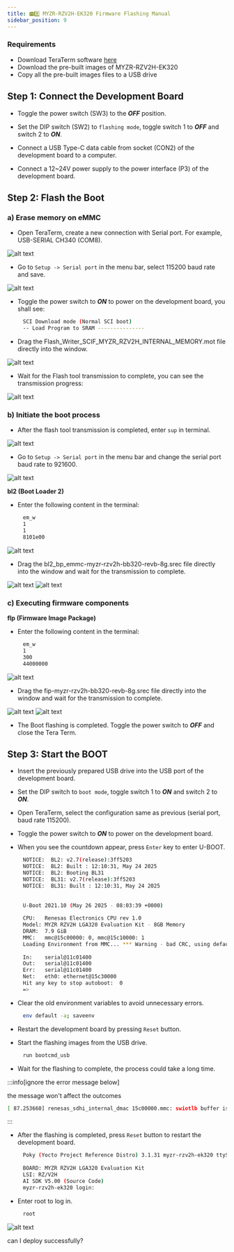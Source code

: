 ```yaml
---
title: 🅾️9️⃣ MYZR-RZV2H-EK320 Firmware Flashing Manual
sidebar_position: 9
---
```


### Requirements
- Download TeraTerm software [here](https://tera-term.en.softonic.com/?ex=RAMP-3582.4&rex=true) 
- Download the pre-built images of MYZR-RZV2H-EK320 
- Copy all the pre-built images files to a USB drive

## Step 1: Connect the Development Board

- Toggle the power switch (SW3) to the ***OFF*** position.

- Set the DIP switch (SW2) to `flashing mode`, toggle switch 1 to ***OFF*** and switch 2 to ***ON***.

- Connect a USB Type-C data cable from socket (CON2) of the development board to a computer. 

- Connect a 12~24V power supply to the power interface (P3) of the development board.

## Step 2: Flash the Boot

### a) Erase memory on eMMC 

- Open TeraTerm, create a new connection with Serial port. For example, USB-SERIAL CH340 (COM8).

![alt text](./img/o9-1.png)

- Go to `Setup -> Serial port` in the menu bar, select 115200 baud rate and save.

![alt text](./img/o9-2.png)

- Toggle the power switch to ***ON*** to power on the development board, you shall see:

```bash
     SCI Download mode (Normal SCI boot)
     -- Load Program to SRAM ---------------
```

- Drag the Flash_Writer_SCIF_MYZR_RZV2H_INTERNAL_MEMORY.mot file directly into the window.

![alt text](./img/o9-3.png)

- Wait for the Flash tool transmission to complete, you can see the transmission progress:

![alt text](./img/o9-4.png)

### b) Initiate the boot process

- After the flash tool transmission is completed, enter `sup` in terminal.

![alt text](./img/o9-5.png)

- Go to `Setup -> Serial port` in the menu bar and change the serial port baud rate to 921600.

![alt text](./img/o9-6.png)

**bl2 (Boot Loader 2)**

- Enter the following content in the terminal:

```bash     
     em_w
     1
     1
     8101e00
```

![alt text](./img/o9-7.png)

- Drag the bl2_bp_emmc-myzr-rzv2h-bb320-revb-8g.srec file directly into the window and wait for the transmission to complete.

![alt text](./img/o9-8.png) ![alt text](./img/o9-9.png)

### c) Executing firmware components

**flp (Firmware Image Package)**

- Enter the following content in the terminal:

```bash     
     em_w
     1
     300
     44000000
```

![alt text](./img/o9-10.png)

- Drag the fip-myzr-rzv2h-bb320-revb-8g.srec file directly into the window and wait for the transmission to complete.

![alt text](./img/o9-11.png) ![alt text](./img/o9-12.png)

- The Boot flashing is completed. Toggle the power switch to ***OFF*** and close the Tera Term.

## Step 3: Start the BOOT

- Insert the previously prepared USB drive into the USB port of the development board.

- Set the DIP switch to `boot mode`, toggle switch 1 to ***ON*** and switch 2 to ***ON***.

- Open TeraTerm, select the configuration same as previous (serial port, baud rate 115200).

- Toggle the power switch to ***ON*** to power on the development board.

- When you see the countdown appear, press `Enter` key to enter U-BOOT.

```bash    
     NOTICE:  BL2: v2.7(release):3ff5203
     NOTICE:  BL2: Built : 12:10:31, May 24 2025
     NOTICE:  BL2: Booting BL31
     NOTICE:  BL31: v2.7(release):3ff5203
     NOTICE:  BL31: Built : 12:10:31, May 24 2025
     
     
     U-Boot 2021.10 (May 26 2025 - 08:03:39 +0000)
     
     CPU:   Renesas Electronics CPU rev 1.0
     Model: MYZR RZV2H LGA320 Evaluation Kit - 8GB Memory
     DRAM:  7.9 GiB
     MMC:   mmc@15c00000: 0, mmc@15c10000: 1
     Loading Environment from MMC... *** Warning - bad CRC, using default environment
     
     In:    serial@11c01400
     Out:   serial@11c01400
     Err:   serial@11c01400
     Net:   eth0: ethernet@15c30000
     Hit any key to stop autoboot:  0
     =>
```

- Clear the old environment variables to avoid unnecessary errors.

```bash
     env default -a; saveenv
```

- Restart the development board by pressing `Reset` button.

- Start the flashing images from the USB drive.

```bash
     run bootcmd_usb
```
     
- Wait for the flashing to complete, the process could take a long time.

:::info[ignore the error message below]

the message won't affect the outcomes

```bash
[ 87.253660] renesas_sdhi_internal_dmac 15c00000.mmc: swiotlb buffer is full (sz: 131072 bytes), total 32768 (slots), used 28676 (slots)
```

:::

- After the flashing is completed, press `Reset` button to restart the development board. 

```bash  
     Poky (Yocto Project Reference Distro) 3.1.31 myzr-rzv2h-ek320 ttySC0
     
     BOARD: MYZR RZV2H LGA320 Evaluation Kit
     LSI: RZ/V2H
     AI SDK V5.00 (Source Code)
     myzr-rzv2h-ek320 login:
```

- Enter root to log in.

```bash
     root
```

![alt text](./img/o9-13.png)

can I deploy successfully?